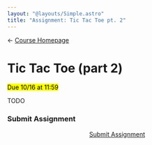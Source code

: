 ```yaml
---
layout: "@layouts/Simple.astro"
title: "Assignment: Tic Tac Toe pt. 2"
---
```


← [Course Homepage](/2024/fall/computer-science)

# Tic Tac Toe (part 2)

<mark>Due 10/16 at 11:59</mark>

TODO

### Submit Assignment

<p style="text-align:center"><a href="" target="_blank" class="button">Submit Assignment</a></p>